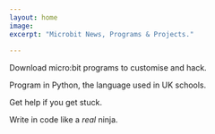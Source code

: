 ```yaml
---
layout: home
image:
excerpt: "Microbit News, Programs & Projects."
  
---
```

<div class="wrap">
<div class="tiles">

<div class="tile">

  <i class="fa fa-download bigicons"></i>
  <p class="post-excerpt">Download micro:bit programs to customise and hack.</p>

</div><!-- /.tile -->

<div class="tile">
    <i class="fa fa-code bigicons"></i>  
  <p class="post-excerpt">Program in Python, the language used in UK schools.</p>
</div><!-- /.tile -->

<div class="tile">
  <i class="fa fa-comments-o bigicons"></i>
  <p class="post-excerpt">Get help if you get stuck.</p>
</div><!-- /.tile -->

<div class="tile">
  <i class="fa fa-cogs bigicons"></i>
  <p class="post-excerpt">Write in code like a <em>real</em> ninja.</p>
</div><!-- /.tile -->

<!-- /.tiles -->

</div>
</div>

<!--
<div class="front-page-left-column-end">
</div>

<div class="front-page-right-column-end">
</div>
-->

<!--

<fieldset>
<form action="//geekteacher.us12.list-manage.com/subscribe/post?u=2bb4bbfd1418ee5ff380a55e9&amp;id=a37d348b5d" method="post" id="mc-embedded-subscribe-form" name="mc-embedded-subscribe-form" class="validate" target="_blank" novalidate>
    <div id="mc_embed_signup_scroll">
	<h3>Join the Mailing List</h3>
<div class="mc-field-group">
	<input type="email" value="" name="EMAIL" class="required email" id="mce-EMAIL">
</div>
	<div id="mce-responses" class="clear">
		<div class="response" id="mce-error-response" style="display:none"></div>
		<div class="response" id="mce-success-response" style="display:none"></div>
	</div>    
    <div style="position: absolute; left: -5000px;" aria-hidden="true"><input type="text" name="b_2bb4bbfd1418ee5ff380a55e9_a37d348b5d" tabindex="-1" value=""></div>
    <div class="clear"><input type="submit" value="Subscribe" name="subscribe" id="mc-embedded-subscribe" class="btn pull-right"></div>
    </div>
</form>
</fieldset>

-->